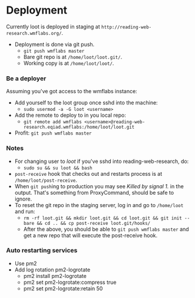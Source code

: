 Deployment
==========

Currently loot is deployed in staging at
`http://reading-web-research.wmflabs.org/`.

* Deployment is done via git push.
  * `git push wmflabs master`
  * Bare git repo is at `/home/loot/loot.git/`.
  * Working copy is at `/home/loot/loot/`.

### Be a deployer

Assuming you've got access to the wmflabs instance:

* Add yourself to the loot group once sshd into the machine:
  * `sudo usermod -a -G loot <username>`
* Add the remote to deploy to in you local repo:
  * `git remote add wmflabs <username>@reading-web-research.eqiad.wmflabs:/home/loot/loot.git`
* Profit: `git push wmflabs master`

### Notes

* For changing user to *loot* if you've sshd into reading-web-research, do:
  * `sudo su && su loot && bash`
* `post-receive` hook that checks out and restarts process is at
`/home/loot/post-receive`.
* When `git push`ing to production you may see *Killed by signal 1.* in the
  output. That's something from ProxyCommand, should be safe to ignore.
* To reset the git repo in the staging server, log in and go to `/home/loot` and run:
  * `rm -rf loot.git && mkdir loot.git && cd loot.git && git init --bare && cd .. && cp post-receive loot.git/hooks/`
  * After the above, you should be able to `git push wmflabs master` and get
    a new repo that will execute the post-receive hook.

### Auto restarting services

* Use pm2
* Add log rotation pm2-logrotate
  * pm2 install pm2-logrotate
  * pm2 set pm2-logrotate:compress true
  * pm2 set pm2-logrotate:retain 50

